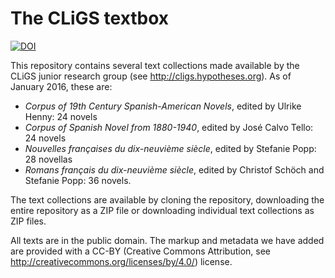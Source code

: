 The CLiGS textbox
=================

[![DOI](https://zenodo.org/badge/1105/cligs/textbox.svg)](https://zenodo.org/badge/latestdoi/1105/cligs/textbox)

This repository contains several text collections made available by the CLiGS junior research group (see http://cligs.hypotheses.org). As of January 2016, these are: 

* _Corpus of 19th Century Spanish-American Novels_, edited by Ulrike Henny: 24 novels
* _Corpus of Spanish Novel from 1880-1940_, edited by José Calvo Tello: 24 novels
* _Nouvelles françaises du dix-neuvième siècle_, edited by Stefanie Popp: 28 novellas
* _Romans français du dix-neuvième siècle_, edited by Christof Schöch and Stefanie Popp: 36 novels.

The text collections are available by cloning the repository, downloading the entire repository as a ZIP file or downloading individual text collections as ZIP files.

All texts are in the public domain. The markup and metadata we have added are provided with a CC-BY (Creative Commons Attribution, see http://creativecommons.org/licenses/by/4.0/) license. 
